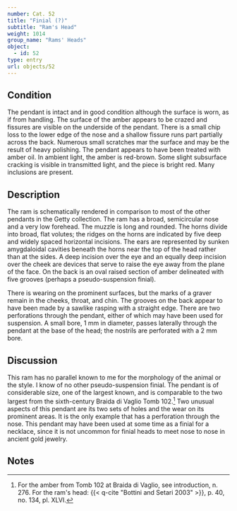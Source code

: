 ```yaml
---
number: Cat. 52
title: "Finial (?)"
subtitle: "Ram's Head"
weight: 1014
group_name: "Rams' Heads"
object:
  - id: 52
type: entry
url: objects/52
---
```


## Condition

The pendant is intact and in good condition although the surface is worn, as if from handling. The surface of the amber appears to be crazed and fissures are visible on the underside of the pendant. There is a small chip loss to the lower edge of the nose and a shallow fissure runs part partially across the back. Numerous small scratches mar the surface and may be the result of heavy polishing. The pendant appears to have been treated with amber oil. In ambient light, the amber is red-brown. Some slight subsurface cracking is visible in transmitted light, and the piece is bright red. Many inclusions are present.

## Description

The ram is schematically rendered in comparison to most of the other pendants in the Getty collection. The ram has a broad, semicircular nose and a very low forehead. The muzzle is long and rounded. The horns divide into broad, flat volutes; the ridges on the horns are indicated by five deep and widely spaced horizontal incisions. The ears are represented by sunken amygdaloidal cavities beneath the horns near the top of the head rather than at the sides. A deep incision over the eye and an equally deep incision over the cheek are devices that serve to raise the eye away from the plane of the face. On the back is an oval raised section of amber delineated with five grooves (perhaps a pseudo-suspension finial).

There is wearing on the prominent surfaces, but the marks of a graver remain in the cheeks, throat, and chin. The grooves on the back appear to have been made by a sawlike rasping with a straight edge. There are two perforations through the pendant, either of which may have been used for suspension. A small bore, 1 mm in diameter, passes laterally through the pendant at the base of the head; the nostrils are perforated with a 2 mm bore.

## Discussion

This ram has no parallel known to me for the morphology of the animal or the style. I know of no other pseudo-suspension finial. The pendant is of considerable size, one of the largest known, and is comparable to the two largest from the sixth-century Braida di Vaglio Tomb 102.[^1] Two unusual aspects of this pendant are its two sets of holes and the wear on its prominent areas. It is the only example that has a perforation through the nose. This pendant may have been used at some time as a finial for a necklace, since it is not uncommon for finial heads to meet nose to nose in ancient gold jewelry.

## Notes

[^1]: For the amber from Tomb 102 at Braida di Vaglio, see introduction, n. 276. For the ram's head: {{< q-cite "Bottini and Setari 2003" >}}, p. 40, no. 134, pl. XLVI.
